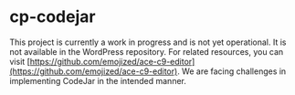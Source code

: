 # cp-codejar

This project is currently a work in progress and is not yet operational. It is not available in the WordPress repository. For related resources, you can visit [https://github.com/emojized/ace-c9-editor](https://github.com/emojized/ace-c9-editor). We are facing challenges in implementing CodeJar in the intended manner.
